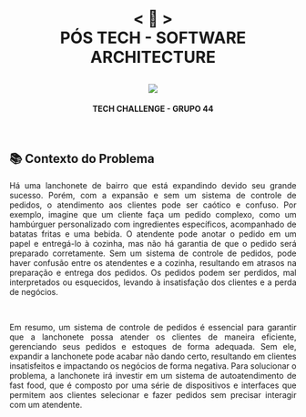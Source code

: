 <h1 align="center">
    < 📜 > <br>
 PÓS TECH - SOFTWARE ARCHITECTURE
</h1>
    <h2 align="center">
      <img src="https://postech.fiap.com.br/svg/fiap-plus-alura.svg">
    </h2>
<h4 align="center">
TECH CHALLENGE - GRUPO 44
</h4>
      
<br>

## 📚 Contexto do Problema
<p align="justify">
  Há uma lanchonete de bairro que está expandindo devido seu grande sucesso. 
Porém, com a expansão e sem um sistema de controle de pedidos, o atendimento aos clientes pode ser caótico e confuso. Por exemplo, 
imagine que um cliente faça um pedido complexo, como um hambúrguer personalizado com ingredientes específicos, acompanhado de batatas fritas e uma bebida. 
O atendente pode anotar o pedido em um papel e entregá-lo à cozinha, mas não há garantia de que o pedido será preparado corretamente. 
Sem um sistema de controle de pedidos, pode haver confusão entre os atendentes e a cozinha, resultando em atrasos na preparação e entrega dos pedidos. 
Os pedidos podem ser perdidos, mal interpretados ou esquecidos, levando à insatisfação dos clientes e a perda de negócios. 
<p/><br>
  
<p align="justify">
Em resumo, um sistema de controle de pedidos é essencial para garantir que a lanchonete possa atender os clientes de maneira eficiente, 
gerenciando seus pedidos e estoques de forma adequada. Sem ele, expandir a lanchonete pode acabar não dando certo, 
resultando em clientes insatisfeitos e impactando os negócios de forma negativa. Para solucionar o problema, a lanchonete irá investir em um sistema de autoatendimento de fast food, 
que é composto por uma série de dispositivos e interfaces que permitem aos clientes selecionar e fazer pedidos sem precisar interagir com um atendente.
<p/>

